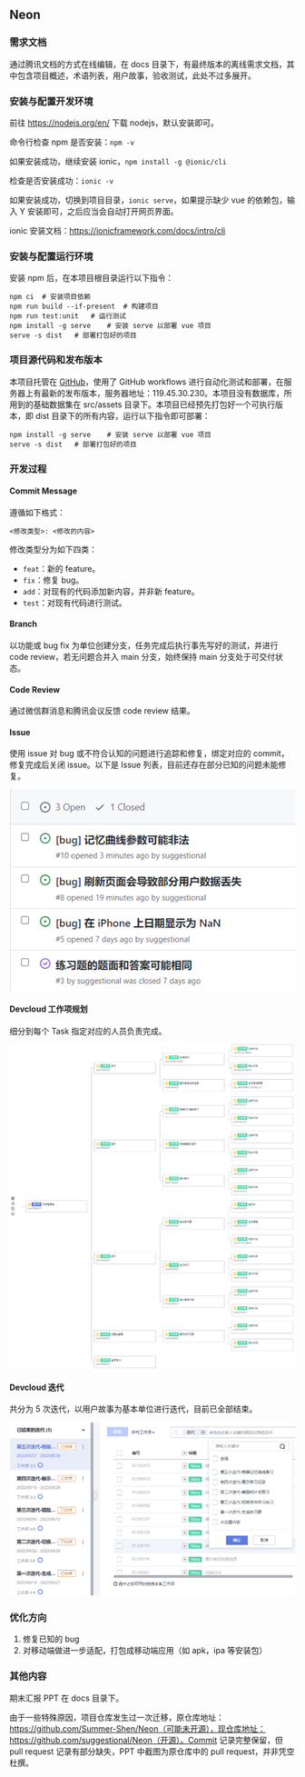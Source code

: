 ## Neon

### 需求文档

通过腾讯文档的方式在线编辑，在 docs 目录下，有最终版本的离线需求文档，其中包含项目概述，术语列表，用户故事，验收测试，此处不过多展开。



### 安装与配置开发环境

前往 https://nodejs.org/en/ 下载 nodejs，默认安装即可。

命令行检查 npm 是否安装：`npm -v`

如果安装成功，继续安装 ionic，`npm install -g @ionic/cli`

检查是否安装成功：`ionic -v`

如果安装成功，切换到项目目录，`ionic serve`，如果提示缺少 vue 的依赖包，输入 Y 安装即可，之后应当会自动打开网页界面。

ionic 安装文档：https://ionicframework.com/docs/intro/cli



### 安装与配置运行环境

安装 npm 后，在本项目根目录运行以下指令：

```shell
npm ci	# 安装项目依赖
npm run build --if-present	# 构建项目
npm run test:unit	# 运行测试
npm install -g serve	# 安装 serve 以部署 vue 项目
serve -s dist	# 部署打包好的项目
```



### 项目源代码和发布版本

本项目托管在 [GitHub](https://github.com/suggestional/Neon)，使用了 GitHub workflows 进行自动化测试和部署，在服务器上有最新的发布版本，服务器地址：119.45.30.230。本项目没有数据库，所用到的基础数据集在 src/assets 目录下。本项目已经预先打包好一个可执行版本，即 dist 目录下的所有内容，运行以下指令即可部署：

```shell
npm install -g serve	# 安装 serve 以部署 vue 项目
serve -s dist	# 部署打包好的项目
```



### 开发过程

#### Commit Message

遵循如下格式：

```
<修改类型>: <修改的内容> 
```

修改类型分为如下四类：

- `feat`：新的 feature。
- `fix`：修复 bug。
- `add`：对现有的代码添加新内容，并非新 feature。
- `test`：对现有代码进行测试。

#### Branch

以功能或 bug fix 为单位创建分支，任务完成后执行事先写好的测试，并进行 code review，若无问题合并入 main 分支，始终保持 main 分支处于可交付状态。

#### Code Review

通过微信群消息和腾讯会议反馈 code review 结果。

#### Issue

使用 issue 对 bug 或不符合认知的问题进行追踪和修复，绑定对应的 commit，修复完成后关闭 issue。以下是 Issue 列表，目前还存在部分已知的问题未能修复。

![Issue](../images/Issue.png)

#### Devcloud 工作项规划

细分到每个 Task 指定对应的人员负责完成。

![需求规划](../images/需求规划.png)

#### Devcloud 迭代

共分为 5 次迭代，以用户故事为基本单位进行迭代，目前已全部结束。

![迭代](../images/迭代.png)



### 优化方向

1. 修复已知的 bug
2. 对移动端做进一步适配，打包成移动端应用（如 apk，ipa 等安装包）



### 其他内容

期末汇报 PPT 在 docs 目录下。

由于一些特殊原因，项目仓库发生过一次迁移，原仓库地址：https://github.com/Summer-Shen/Neon（可能未开源），现仓库地址：https://github.com/suggestional/Neon（开源）。Commit 记录完整保留，但 pull request 记录有部分缺失，PPT 中截图为原仓库中的 pull request，并非凭空杜撰。
